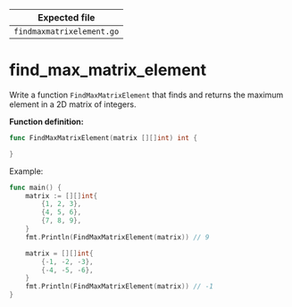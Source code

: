 | Expected file             |
| ------------------------- |
| `findmaxmatrixelement.go` |

# find_max_matrix_element

Write a function `FindMaxMatrixElement` that finds and returns the maximum element in a 2D matrix of integers.

**Function definition:**

```go
func FindMaxMatrixElement(matrix [][]int) int {

}
```

Example:

```go
func main() {
    matrix := [][]int{
        {1, 2, 3},
        {4, 5, 6},
        {7, 8, 9},
    }
    fmt.Println(FindMaxMatrixElement(matrix)) // 9

    matrix = [][]int{
        {-1, -2, -3},
        {-4, -5, -6},
    }
    fmt.Println(FindMaxMatrixElement(matrix)) // -1
}
```

